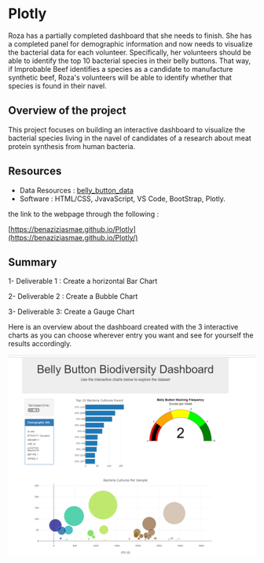 # Plotly

Roza has a partially completed dashboard that she needs to finish. She has a completed panel for demographic information and now needs to visualize the bacterial data for each volunteer. Specifically, her volunteers should be able to identify the top 10 bacterial species in their belly buttons. That way, if Improbable Beef identifies a species as a candidate to manufacture synthetic beef, Roza's volunteers will be able to identify whether that species is found in their navel.



## Overview of the project 

This project focuses on building an interactive dashboard to visualize the bacterial species living in the navel of candidates of a research about meat protein synthesis from human bacteria.


## Resources

- Data Resources : [belly_button_data](/samples.json)
- Software : HTML/CSS, JvavaScript, VS Code, BootStrap, Plotly.


the link to the webpage through the following :

[https://benaziziasmae.github.io/Plotly](https://benaziziasmae.github.io/Plotly/)

## Summary

1- Deliverable 1 : Create a horizontal Bar Chart

2- Deliverable 2 : Create a Bubble Chart

3- Deliverable 3: Create a Gauge Chart 


Here is an overview about the dashboard created with the 3 interactive charts as you can choose wherever entry you want and see for yourself the results accordingly.

![belly_button2](/images/belly_button2.PNG)















